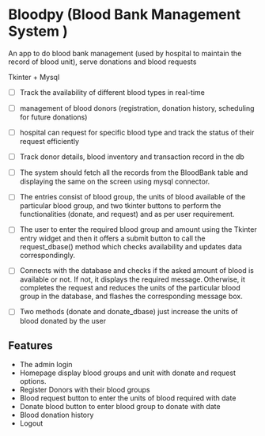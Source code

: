 # Bloodpy (Blood Bank Management System )

An app to do blood bank management (used by hospital to maintain the record of blood unit), serve donations and blood requests

Tkinter + Mysql

- [ ] Track the availability of different blood types in real-time
- [ ] management of blood donors (registration, donation history, scheduling for future donations)
- [ ] hospital can request for specific blood type and track the status of their request efficiently

- [ ] Track donor details, blood inventory and transaction record in the db


- [ ] The system should fetch all the records from the BloodBank table and displaying the same on the screen using mysql connector.

- [ ] The entries consist of blood group, the units of blood available of the particular blood group, and two tkinter buttons to perform the functionalities (donate, and request) and as per user requirement.

- [ ] The user to enter the required blood group and amount using the Tkinter entry widget and then it offers a submit button to call the request_dbase() method which checks availability and updates data correspondingly.

- [ ] Connects with the database and checks if the asked amount of blood is available or not. If not, it displays the required message. Otherwise, it completes the request and reduces the units of the particular blood group in the database, and flashes the corresponding message box.

- [ ] Two methods (donate and donate_dbase) just increase the units of blood donated by the user

## Features

- The admin login 
- Homepage display blood groups and unit with donate and request options. 
- Register Donors with their blood groups 
- Blood request button to enter the units of blood required with date 
- Donate blood button to enter blood group to donate with date 
- Blood donation history 
- Logout

